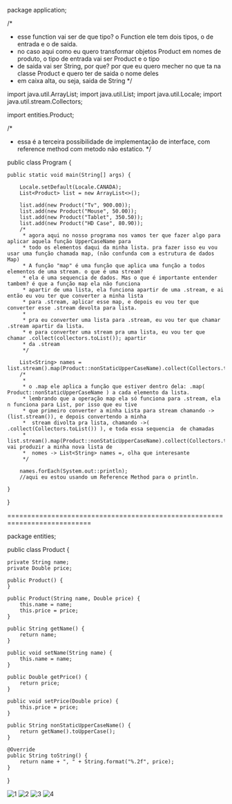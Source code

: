 package application;

/*
 * esse function vai ser de que tipo? o Function ele tem dois tipos, o de entrada e o de saida.
 * no caso aqui como eu quero transformar objetos Product em nomes de produto, o tipo de entrada vai ser Product e o tipo
 * de saida vai ser String, por que? por que eu quero mecher no que ta na classe Product e quero ter de saida o nome deles
 * em caixa alta, ou seja, saida de String
 */

import java.util.ArrayList;
import java.util.List;
import java.util.Locale;
import java.util.stream.Collectors;

import entities.Product;

/*
 *  essa é a terceira possibilidade de implementação de interface, com reference method com metodo não estatico.
 */

public class Program {

	public static void main(String[] args) {

		Locale.setDefault(Locale.CANADA);
		List<Product> list = new ArrayList<>();
			
		list.add(new Product("Tv", 900.00));
		list.add(new Product("Mouse", 50.00));
		list.add(new Product("Tablet", 350.50));
		list.add(new Product("HD Case", 80.90));
		/*
		 * agora aqui no nosso programa nos vamos ter que fazer algo para aplicar aquela função UpperCaseName para
		 * todo os elementos daqui da minha lista. pra fazer isso eu vou usar uma função chamada map, (não confunda com a estrutura de dados Map)
		 * A função "map" é uma função que aplica uma função a todos elementos de uma stream. o que é uma stream?
		 * ela é uma sequencia de dados. Mas o que é importante entender tambem? é que a função map ela não funciona 
		 * apartir de uma lista, ela funciona apartir de uma .stream, e ai então eu vou ter que converter a minha lista
		 * para .stream, aplicar esse map, e depois eu vou ter que converter esse .stream devolta para lista.
		 * 
		 * pra eu converter uma lista para .stream, eu vou ter que chamar .stream apartir da lista.
		 * e para converter uma stream pra uma lista, eu vou ter que chamar .collect(collectors.toList()); apartir 
		 * da .stream
		 */
		
		List<String> names = list.stream().map(Product::nonStaticUpperCaseName).collect(Collectors.toList());
		/*
		 * 
		 * o .map ele aplica a função que estiver dentro dela: .map( Product::nonStaticUpperCaseName ) a cada elemento da lista.
		 * lembrando que a operação map ela só funciona para .stream, ela n funciona para List, por isso que eu tive
		 * que primeiro converter a minha Lista para stream chamando ->(list.stream()), e depois convertendo a minha
		 *  stream divolta pra lista, chamando ->( .collect(Collectors.toList()) ), e toda essa sequencia  de chamadas
		 *  list.stream().map(Product::nonStaticUpperCaseName).collect(Collectors.toList()); vai produzir a minha nova lista de 
		 *  nomes -> List<String> names =, olha que interesante
		 */
		
		names.forEach(System.out::println);
		//aqui eu estou usando um Reference Method para o println.
		
	}

}

===========================================================================

package entities;

public class Product {

	private String name;
	private Double price;
	
	public Product() {
	}

	public Product(String name, Double price) {
		this.name = name;
		this.price = price;
	}

	public String getName() {
		return name;
	}

	public void setName(String name) {
		this.name = name;
	}

	public Double getPrice() {
		return price;
	}

	public void setPrice(Double price) {
		this.price = price;
	}
	
	public String nonStaticUpperCaseName() {
		return getName().toUpperCase();
	}

	@Override
	public String toString() {
		return name + ", " + String.format("%.2f", price);
	}
}

![1](https://user-images.githubusercontent.com/61166475/155024238-0d0790d2-297d-4cf8-9f95-8451e82c3b49.png)
![2](https://user-images.githubusercontent.com/61166475/155024239-07d8669f-54cc-407e-9e2f-57887e082bf2.png)
![3](https://user-images.githubusercontent.com/61166475/155024241-0bb18e6d-ca63-4fba-858e-5a0c6b566b17.png)
![4](https://user-images.githubusercontent.com/61166475/155024243-db68bc82-abbe-43dd-af90-9d2f138a822a.png)
